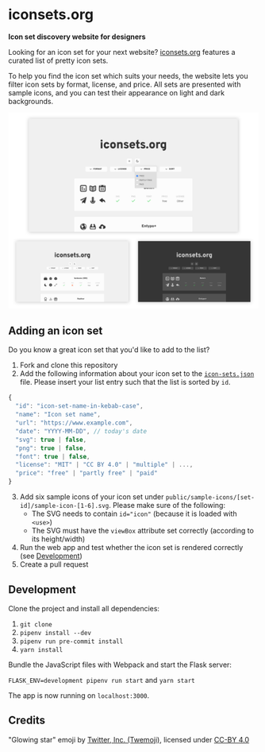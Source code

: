 # iconsets.org

**Icon set discovery website for designers**

Looking for an icon set for your next website? [iconsets.org](https://iconsets.org) features a curated list of pretty icon sets.

To help you find the icon set which suits your needs, the website lets you filter icon sets by format, license, and price. All sets are presented with sample icons, and you can test their appearance on light and dark backgrounds.  

![Screenshots](screenshots.png)


## Adding an icon set

Do you know a great icon set that you'd like to add to the list?

1. Fork and clone this repository
2. Add the following information about your icon set to the [`icon-sets.json`](icon-sets.json) file. Please insert your list entry such that the list is sorted by `id`.

```js
{
  "id": "icon-set-name-in-kebab-case",
  "name": "Icon set name",
  "url": "https://www.example.com",
  "date": "YYYY-MM-DD", // today's date
  "svg": true | false,
  "png": true | false,
  "font": true | false,
  "license": "MIT" | "CC BY 4.0" | "multiple" | ...,
  "price": "free" | "partly free" | "paid"
}
```

3. Add six sample icons of your icon set under `public/sample-icons/[set-id]/sample-icon-[1-6].svg`. Please make sure of the following:
    * The SVG needs to contain `id="icon"` (because it is loaded with `<use>`)
    * The SVG must have the `viewBox` attribute set correctly (according to its height/width)
4. Run the web app and test whether the icon set is rendered correctly (see [Development](#development))
5. Create a pull request


## Development

Clone the project and install all dependencies:

1. `git clone`
2. `pipenv install --dev`
3. `pipenv run pre-commit install`
4. `yarn install`

Bundle the JavaScript files with Webpack and start the Flask server:

`FLASK_ENV=development pipenv run start` and `yarn start`

The app is now running on `localhost:3000`.


## Credits

"Glowing star" emoji by [Twitter, Inc. (Twemoji)](https://github.com/twitter/twemoji), licensed under [CC-BY 4.0](https://creativecommons.org/licenses/by/4.0)
